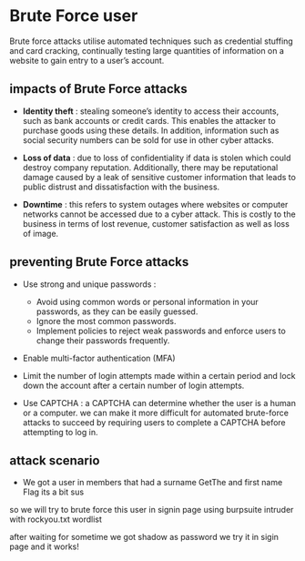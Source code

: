 # Brute Force user

Brute force attacks utilise automated techniques such as credential stuffing and card cracking, continually testing large quantities of information on a website to gain entry to a user’s account.

## impacts of Brute Force attacks

- **Identity theft** : stealing someone’s identity to access their accounts, such as bank accounts or credit cards. This enables the attacker to purchase goods using these details. In addition, information such as social security numbers can be sold for use in other cyber attacks.

- **Loss of data** : due to loss of confidentiality if data is stolen which could destroy company reputation. Additionally, there may be reputational damage caused by a leak of sensitive customer information that leads to public distrust and dissatisfaction with the business.

- **Downtime** : this refers to system outages where websites or computer networks cannot be accessed due to a cyber attack. This is costly to the business in terms of lost revenue, customer satisfaction as well as loss of image.


## preventing Brute Force attacks

- Use strong and unique passwords :
    - Avoid using common words or personal information in your passwords, as they can be easily guessed.
    - Ignore the most common passwords.  
    - Implement policies to reject weak passwords and enforce users to change their passwords frequently.

- Enable multi-factor authentication (MFA)

- Limit the number of login attempts made within a certain period and lock down the account after a certain number of login attempts.

- Use CAPTCHA : a CAPTCHA can determine whether the user is a human or a computer. we can make it more difficult for automated brute-force attacks to succeed by requiring users to complete a CAPTCHA before attempting to log in.


## attack scenario

- We got a user in members that had a surname GetThe and first name Flag its a bit sus

so we will try to brute force this user in signin page using burpsuite intruder with rockyou.txt wordlist

after waiting for sometime we got shadow as password we try it in sigin page and it works!


